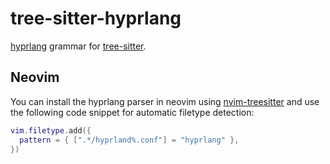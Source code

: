 # tree-sitter-hyprlang

[hyprlang](https://github.com/hyprwm/hyprlang) grammar for [tree-sitter](https://github.com/tree-sitter/tree-sitter).

## Neovim

You can install the hyprlang parser in neovim using [nvim-treesitter](https://github.com/nvim-treesitter/nvim-treesitter) and use the following code snippet for automatic filetype detection:

```lua
vim.filetype.add({
  pattern = { [".*/hyprland%.conf"] = "hyprlang" },
})
```
